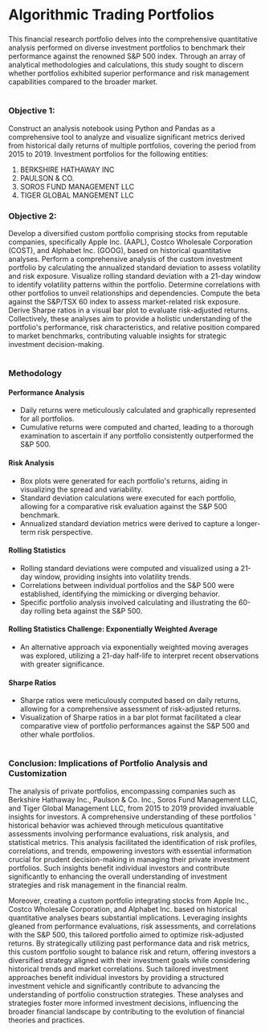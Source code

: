 # Algorithmic Trading Portfolios
###

This financial research portfolio delves into the comprehensive quantitative analysis performed on diverse investment portfolios to benchmark their performance against the renowned S&P 500 index. Through an array of analytical methodologies and calculations, this study sought to discern whether portfolios exhibited superior performance and risk management capabilities compared to the broader market.
# 
### Objective 1: 
Construct an analysis notebook using Python and Pandas as a comprehensive tool to analyze and visualize significant metrics derived from historical daily returns of multiple portfolios, covering the period from 2015 to 2019. Investment portfolios for the following entities: 

  1. BERKSHIRE HATHAWAY INC
  2. PAULSON & CO.
  3. SOROS FUND MANAGEMENT LLC
  4. TIGER GLOBAL MANGEMENT LLC

### Objective 2: 
Develop a diversified custom portfolio comprising stocks from reputable companies, specifically Apple Inc. (AAPL), Costco Wholesale Corporation (COST), and Alphabet Inc. (GOOG), based on historical quantitative analyses.
Perform a comprehensive analysis of the custom investment portfolio by calculating the annualized standard deviation to assess volatility and risk exposure. Visualize rolling standard deviation with a 21-day window to identify volatility patterns within the portfolio. Determine correlations with other portfolios to unveil relationships and dependencies. Compute the beta against the S&P/TSX 60 index to assess market-related risk exposure. Derive Sharpe ratios in a visual bar plot to evaluate risk-adjusted returns. Collectively, these analyses aim to provide a holistic understanding of the portfolio's performance, risk characteristics, and relative position compared to market benchmarks, contributing valuable insights for strategic investment decision-making.
#
### Methodology 
#### Performance Analysis
- Daily returns were meticulously calculated and graphically represented for all portfolios.
- Cumulative returns were computed and charted, leading to a thorough examination to ascertain if any portfolio consistently outperformed the S&P 500.
#### Risk Analysis
- Box plots were generated for each portfolio's returns, aiding in visualizing the spread and variability.
- Standard deviation calculations were executed for each portfolio, allowing for a comparative risk evaluation against the S&P 500 benchmark.
- Annualized standard deviation metrics were derived to capture a longer-term risk perspective.
#### Rolling Statistics
- Rolling standard deviations were computed and visualized using a 21-day window, providing insights into volatility trends.
- Correlations between individual portfolios and the S&P 500 were established, identifying the mimicking or diverging behavior.
- Specific portfolio analysis involved calculating and illustrating the 60-day rolling beta against the S&P 500.
#### Rolling Statistics Challenge: Exponentially Weighted Average
- An alternative approach via exponentially weighted moving averages was explored, utilizing a 21-day half-life to interpret recent observations with greater significance.
#### Sharpe Ratios
- Sharpe ratios were meticulously computed based on daily returns, allowing for a comprehensive assessment of risk-adjusted returns.
- Visualization of Sharpe ratios in a bar plot format facilitated a clear comparative view of portfolio performances against the S&P 500 and other whale portfolios.
#
### Conclusion: Implications of Portfolio Analysis and Customization
   The analysis of private portfolios, encompassing companies such as Berkshire Hathaway Inc., Paulson & Co. Inc., Soros Fund Management LLC, and Tiger Global Management LLC, from 2015 to 2019 provided invaluable insights for investors. A comprehensive understanding of these portfolios ' historical behavior was achieved through meticulous quantitative assessments involving performance evaluations, risk analysis, and statistical metrics. This analysis facilitated the identification of risk profiles, correlations, and trends, empowering investors with essential information crucial for prudent decision-making in managing their private investment portfolios. Such insights benefit individual investors and contribute significantly to enhancing the overall understanding of investment strategies and risk management in the financial realm.

   Moreover, creating a custom portfolio integrating stocks from Apple Inc., Costco Wholesale Corporation, and Alphabet Inc. based on historical quantitative analyses bears substantial implications. Leveraging insights gleaned from performance evaluations, risk assessments, and correlations with the S&P 500, this tailored portfolio aimed to optimize risk-adjusted returns. By strategically utilizing past performance data and risk metrics, this custom portfolio sought to balance risk and return, offering investors a diversified strategy aligned with their investment goals while considering historical trends and market correlations. Such tailored investment approaches benefit individual investors by providing a structured investment vehicle and significantly contribute to advancing the understanding of portfolio construction strategies. These analyses and strategies foster more informed investment decisions, influencing the broader financial landscape by contributing to the evolution of financial theories and practices.

